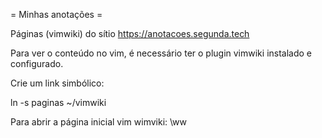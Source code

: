 = Minhas anotações =

Páginas (vimwiki) do sítio https://anotacoes.segunda.tech

Para ver o conteúdo no vim, é necessário ter o plugin vimwiki instalado e configurado.

Crie um link simbólico:

ln -s paginas ~/vimwiki

Para abrir a página inicial vim wimviki: \ww
